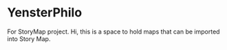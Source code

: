 # YensterPhilo
For StoryMap project.
Hi, this is a space to hold maps that can be imported into Story Map.
